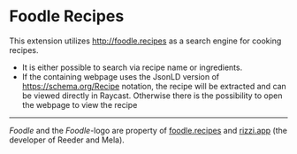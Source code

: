# Foodle Recipes

This extension utilizes http://foodle.recipes as a search engine for cooking recipes.

- It is either possible to search via recipe name or ingredients.
- If the containing webpage uses the JsonLD version of https://schema.org/Recipe notation, the recipe will be extracted and can be viewed directly in Raycast. Otherwise there is the possibility to open the webpage to view the recipe

---
_Foodle_ and the _Foodle_-logo are property of [foodle.recipes](https://foodle.recipes) and [rizzi.app](https://rizzi.app) (the developer of Reeder and Mela).
